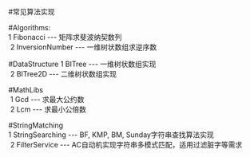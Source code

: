 #常见算法实现

#Algorithms:  
  1 Fibonacci --- 矩阵求斐波纳契数列  
  2 InversionNumber --- 一维树状数组求逆序数  
  
#DataStructure
  1 BITree --- 一维树状数组实现  
  2 BITree2D --- 二维树状数组实现  

#MathLibs  
  1 Gcd --- 求最大公约数  
  2 Lcm --- 求最小公倍数  

#StringMatching  
  1 StringSearching --- BF, KMP, BM, Sunday字符串查找算法实现  
  2 FilterService --- AC自动机实现字符串多模式匹配，适用过滤脏字等需求  

